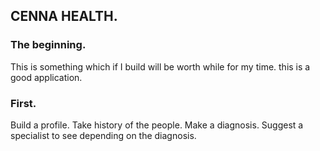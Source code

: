 ## CENNA HEALTH.
### The beginning.
This is something which if I build will be worth while for my time. this is a good application.

### First.
Build a profile.
Take history of the people.
Make a diagnosis.
Suggest a specialist to see depending on the diagnosis.
